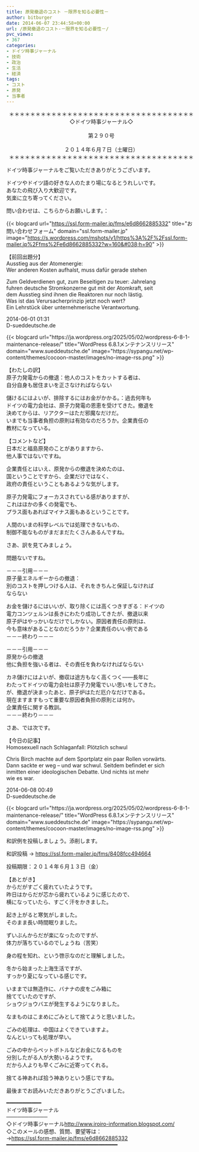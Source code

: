 ```yaml
---
title: 原発撤退のコスト －限界を知る必要性－
author: bitburger
date: 2014-06-07 23:44:58+00:00
url: /原発撤退のコスト-－限界を知る必要性－/
pvc_views:
- 367
categories:
- ドイツ時事ジャーナル
- 技術
- 政治
- 生活
- 経済
tags:
- コスト
- 原発
- 当事者
---
```

<p align="center">
  ＊＊＊＊＊＊＊＊＊＊＊＊＊＊＊＊＊＊＊＊＊＊＊＊＊＊＊＊＊＊＊＊＊＊＊<br /> ◇ドイツ時事ジャーナル◇<br /><br /> 第２９０号<br /><br /> ２０１４年６月７日（土曜日）<br /> ＊＊＊＊＊＊＊＊＊＊＊＊＊＊＊＊＊＊＊＊＊＊＊＊＊＊＊＊＊＊＊＊＊＊＊
</p>

ドイツ時事ジャーナルをご覧いただきありがとうございます。  
  
ドイツやドイツ語の好きな人のたまり場になるとうれしいです。  
あなたの飛び入り大歓迎です。  
気楽に立ち寄ってください。  
  
問い合わせは、こちらからお願いします。：  
  
{{< blogcard url="https://ssl.form-mailer.jp/fms/e6d8662885332" title="&#12362;&#21839;&#12356;&#21512;&#12431;&#12379;&#12501;&#12457;&#12540;&#12512;" domain="ssl.form-mailer.jp" image="https://s.wordpress.com/mshots/v1/https%3A%2F%2Fssl.form-mailer.jp%2Ffms%2Fe6d8662885332?w=160&#038;h=90" >}} 

【前回出題分】  
Ausstieg aus der Atomenergie:  
Wer anderen Kosten aufhalst, muss dafür gerade stehen  
  
Zum Geldverdienen gut, zum Beseitigen zu teuer: Jahrelang  
fuhren deutsche Stromkonzerne gut mit der Atomkraft, seit  
dem Ausstieg sind ihnen die Reaktoren nur noch lästig.  
Was ist das Verursacherprinzip jetzt noch wert?  
Ein Lehrstück über unternehmerische Verantwortung.  
  
2014-06-01 01:31  
D-sueddeutsche.de 

<div class="rss-entry-cards widget-entry-cards no-icon">
  {{< blogcard url="https://ja.wordpress.org/2025/05/02/wordpress-6-8-1-maintenance-release/" title="WordPress 6.8.1メンテナンスリリース" domain="www.sueddeutsche.de" image="https://sypangu.net/wp-content/themes/cocoon-master/images/no-image-rss.png" >}} 

【わたしの訳】  
原子力発電からの撤退：他人のコストをカットする者は、  
自分自身も居住まいを正さなければならない  
  
儲けるにはよいが、排除するにはお金がかかる。：過去何年も  
ドイツの電力会社は、原子力発電の恩恵を受けてきた。撤退を  
決めてからは、リアクターはただ邪魔なだけだ。  
いまでも当事者負担の原則は有効なのだろうか。企業責任の  
教材になっている。 

【コメントなど】  
日本だと福島原発のことがありますから、  
他人事ではないですね。  
  
企業責任とはいえ、原発からの撤退を決めたのは、  
国ということですから、企業だけではなく、  
政府の責任ということもあるような気がします。  
  
原子力発電にフォーカスされている感がありますが、  
これはほかの多くの発電でも、  
プラス面もあればマイナス面もあるということです。  
  
人間のいまの科学レベルでは処理できないもの、  
制御不能なものがまだまだたくさんあるんですね。 

さあ、訳を見てみましょう。  
  
問題ないですね。  
  
－－－引用－－－  
原子量エネルギーからの撤退：  
別のコストを押しつける人は、それをきちんと保証しなければ  
ならない  
  
お金を儲けるにはいいが、取り除くには高くつきすぎる：ドイツの  
電力コンツェルンは長きにわたり成功してきたが、撤退以来  
原子炉はやっかいなだけでしかない。原因者責任の原則は、  
今も意味があることなのだろうか？企業責任のいい例である  
－－－終わり－－－  
  
－－－引用－－－  
原発からの撤退  
他に負担を強いる者は、その責任を負わなければならない  
  
カネ儲けにはよいが、撤収は途方もなく高くつく――長年に  
わたってドイツの電力会社は原子力発電でいい思いをしてきた。  
が、撤退が決まったあと、原子炉はただ厄介なだけである。  
現在ますますもって重要な原因者負担の原則とは何か。  
企業責任に関する教訓。  
－－－終わり－－－ 

さあ、では次です。  
  
【今日の記事】  
Homosexuell nach Schlaganfall: Plötzlich schwul  
  
Chris Birch machte auf dem Sportplatz ein paar Rollen vorwärts.  
Dann sackte er weg &#8211; und war schwul. Seitdem befindet er sich  
inmitten einer ideologischen Debatte. Und nichts ist mehr  
wie es war.  
  
2014-06-08 00:49  
D-sueddeutsche.de 

<div class="rss-entry-cards widget-entry-cards no-icon">
  {{< blogcard url="https://ja.wordpress.org/2025/05/02/wordpress-6-8-1-maintenance-release/" title="WordPress 6.8.1メンテナンスリリース" domain="www.sueddeutsche.de" image="https://sypangu.net/wp-content/themes/cocoon-master/images/no-image-rss.png" >}} 

和訳例を投稿しましょう。添削します。  
  
和訳投稿 → <https://ssl.form-mailer.jp/fms/8408fcc494664>  
  
投稿期限：２０１４年６月１３日（金） 

【あとがき】  
からだがすごく疲れていたようです。  
昨日はからだが芯から疲れているように感じたので、  
横になっていたら、すごく汗をかきました。  
  
起き上がると寒気がしました。  
そのまま長い時間眠りました。  
  
ずいぶんからだが楽になったのですが、  
体力が落ちているのでしょうね（苦笑）  
  
身の程を知れ、という啓示なのだと理解しました。  
  
冬から始まった上海生活ですが、  
すっかり夏になっている感じです。  
  
いままでは無造作に、バナナの皮をごみ箱に  
捨てていたのですが、  
ショウジョウバエが発生するようになりました。  
  
なまものはこまめにごみとして捨てようと思いました。  
  
ごみの処理は、中国はよくできていますよ。  
なんといっても処理が早い。  
  
ごみの中からペットボトルなどお金になるものを  
分別したがる人が大勢いるようです。  
だから人よりも早くごみに近寄ってくれる。  
  
捨てる神あれば拾う神ありという感じですね。  
  
最後までお読みいただきありがとうございました。 

━━━━━━━━━━━  
ドイツ時事ジャーナル  
───────────  
◇ドイツ時事ジャーナル<http://www.iroiro-information.blogspot.com/>  
◇このメールの感想、質問、要望等は：  
-><https://ssl.form-mailer.jp/fms/e6d8662885332>  
━━━━━━━━━━━━━━━━━━━━━━━━━━━━━━━━━━━